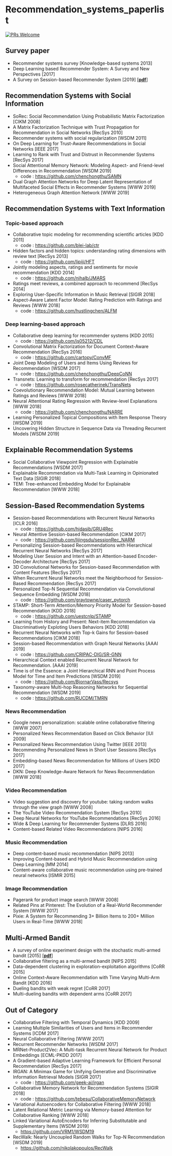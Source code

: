 # Recommendation_systems_paperlist

[![PRs Welcome](https://img.shields.io/badge/PRs-welcome-brightgreen.svg?style=flat-square)](http://makeapullrequest.com)

## Survey paper
* Recommender systems survey [Knowledge-based systems 2013]
* Deep Learning based Recommender System: A Survey and New Perspectives [2017]
* A Survey on Session-based Recommender System [2019] [[__pdf__](https://arxiv.org/pdf/1902.04864.pdf)]

## Recommendation Systems with Social Information 
* SoRec: Social Recommendation Using Probabilistic Matrix Factorization [CIKM 2008]
* A Matrix Factorization Technique with Trust Propagation for Recommendation in Social Networks [RecSys 2010]
* Recommender systems with social regularization [WSDM 2011]
* On Deep Learning for Trust-Aware Recommendations in Social Networks [IEEE 2017]
* Learning to Rank with Trust and Distrust in Recommender Systems [RecSys 2017]
* Social Attentional Memory Network: Modeling Aspect- and Friend-level Differences in Recommendation [WSDM 2019]
    - code : https://github.com/chenchongthu/SAMN
* Dual Graph Attention Networks for Deep Latent Representation of Multifaceted Social Effects in Recommender Systems [WWW 2019]
* Heterogeneous Graph Attention Network [WWW 2019]

## Recommendation Systems with Text Information
  ### Topic-based approach
  * Collaborative topic modeling for recommending scientific articles [KDD 2011]
    - code : https://github.com/blei-lab/ctr
  * Hidden factors and hidden topics: understanding rating dimensions with review text [RecSys 2013]
    - code : https://github.com/lipiji/HFT
  * Jointly modeling aspects, ratings and sentiments for movie recommendation [KDD 2014]
    - code : https://github.com/nihalb/JMARS
  * Ratings meet reviews, a combined approach to recommend [RecSys 2014]
  * Exploring User-Specific Information in Music Retrieval [SIGIR 2018]
  * Aspect-Aware Latent Factor Model: Rating Prediction with Ratings and Reviews [WWW 2018]
    - code : https://github.com/hustlingchen/ALFM
  ### Deep learning-based approach
  * Collaborative deep learning for recommender systems [KDD 2015]
    - code : https://github.com/js05212/CDL
  * Convolutional Matrix Factorization for Document Context-Aware Recommendation [RecSys 2016]
    - code : https://github.com/cartopy/ConvMF
  * Joint Deep Modeling of Users and Items Using Reviews for Recommendation [WSDM 2017]
    - code : https://github.com/chenchongthu/DeepCoNN
  * Transnets: Learning to transform for recommendation [RecSys 2017]
    - code : https://github.com/rosecatherinek/TransNets
  * Coevolutionary Recommendation Model: Mutual Learning between Ratings and Reviews [WWW 2018]
  * Neural Attentional Rating Regression with Review-level Explanations [WWW 2018]
    - code : https://github.com/chenchongthu/NARRE
  * Learning Personalized Topical Compositions with Item Response Theory [WSDM 2019]
  * Uncovering Hidden Structure in Sequence Data via Threading Recurrent Models [WSDM 2019]
  
## Explainable Recommendation Systems
* Social Collaborative Viewpoint Regression with Explainable Recommendations [WSDM 2017]
* Explainable Recommendation via Multi-Task Learning in Opinionated Text Data [SIGIR 2018]
* TEM: Tree-enhanced Embedding Model for Explainable Recommendation [WWW 2018]

## Session-Based Recommendation Systems
* Session-based Recommendations with Recurrent Neural Networks [ICLR 2016]
  - code : https://github.com/hidasib/GRU4Rec
* Neural Attentive Session-based Recommendation [CIKM 2017]
  - code : https://github.com/lijingsdu/sessionRec_NARM
* Personalizing Session-based Recommendations with Hierarchical Recurrent Neural Networks [RecSys 2017]
* Modeling User Session and Intent with an Attention-based Encoder-Decoder Architecture [RecSys 2017]
* 3D Convolutional Networks for Session-based Recommendation with Content Features [RecSys 2017]
* When Recurrent Neural Networks meet the Neighborhood for Session-Based Recommendation [RecSys 2017]
* Personalized Top-N Sequential Recommendation via Convolutional Sequence Embedding [WSDM 2018]
  - code : https://github.com/graytowne/caser_pytorch
* STAMP: Short-Term Attention/Memory Priority Model for Session-based Recommendation [KDD 2018]
  - code : https://github.com/uestcnlp/STAMP
* Learning from History and Present: Next-item Recommendation via Discriminatively Exploting Users Behaviors [KDD 2018]
* Recurrent Neural Networks with Top-k Gains for Session-based Recommendations [CIKM 2018]
* Session-based Recommendation with Graph Neural Networks [AAAI 2019]
  - code : https://github.com/CRIPAC-DIG/SR-GNN
* Hierarchical Context enabled Recurrent Neural Network for Recommendation. [AAAI 2019] 
* Time is of the Essence: a Joint Hierarchical RNN and Point Process Model for Time and Item Predictions [WSDM 2019]
  - code : https://github.com/BjornarVass/Recsys
* Taxonomy-aware Multi-hop Reasoning Networks for Sequential Recommendation [WSDM 2019]
  - code : https://github.com/RUCDM/TMRN
  
### News Recommendation
* Google news personalization: scalable online collaborative filtering [WWW 2007]
* Personalized News Recommendation Based on Click Behavior [IUI 2009]
* Personalized News Recommendation Using Twitter [IEEE 2013]
* Recommending Personalized News in Short User Sessions [RecSys 2017]
* Embedding-based News Recommendation for Millions of Users [KDD 2017]
* DKN: Deep Knowledge-Aware Network for News Recommendation [WWW 2018] 

### Video Recommendation
* Video suggestion and discovery for youtube: taking random walks through the view graph [WWW 2008]
* The YouTube Video Recommendation System [RecSys 2010]
* Deep Neural Networks for YouTube Recommendations [RecSys 2016]
* Wide & Deep Learning for Recommender Systems [DLRS 2016]
* Content-based Related Video Recommendations [NIPS 2016]

### Music Recommendation
* Deep content-based music recommendation [NIPS 2013]
* Improving Content-based and Hybrid Music Recommendation using Deep Learning [MM 2014]
* Content-aware collaborative music recommendation using pre-trained neural networks [ISMIR 2015] 

### Image Recommendation
* Pagerank for product image search [WWW 2008]
* Related Pins at Pinterest: The Evolution of a Real-World Recommender System [WWW 2017]
* Pixie: A System for Recommending 3+ Billion Items to 200+ Million Users in Real-Time [WWW 2018]

## Multi-Armed Bandit
* A survey of online experiment design with the stochastic multi-armed bandit [2015] [[__pdf__](https://arxiv.org/pdf/1510.00757.pdf)]
* Collaborative filtering as a multi-armed bandit [NIPS 2015]
* Data-dependent clustering in exploration-exploitation algorithms [CoRR 2015]
* Online Context-Aware Recommendation with Time Varying Multi-Arm Bandit [KDD 2016]
* Dueling bandits with weak regret [CoRR 2017]
* Multi-dueling bandits with dependent arms [CoRR 2017]

## Out of Category
* Collaborative Filtering with Temporal Dynamics [KDD 2009]
* Learning Multiple Similarities of Users and Items in Recommender Systems [ICDM 2017]
* Neural Collaborative Filtering [WWW 2017]
* Recurrent Recommender Networks [WSDM 2017]
* MRNet-Product2Vec: A Multi-task Recurrent Neural Network for Product Embeddings [ECML-PKDD 2017]
* A Gradient-based Adaptive Learning Framework for Efficient Personal Recommendation [RecSys 2017]
* IRGAN: A Minimax Game for Unifying Generative and Discriminative Information Retrieval Models [SIGIR 2017]
  - code : https://github.com/geek-ai/irgan
* Collaborative Memory Network for Recommendation Systems [SIGIR 2018]
  - code : https://github.com/tebesu/CollaborativeMemoryNetwork
* Variational Autoencoders for Collaborative Filtering [WWW 2018]
* Latent Relational Metric Learning via Memory-based Attention for Collaborative Ranking [WWW 2018]
* Linked Variational AutoEncoders for Inferring Substitutable and Supplementary Items [WSDM 2019]
  - https://github.com/VRM1/WSDM19
* RecWalk: Nearly Uncoupled Random Walks for Top-N Recommendation [WSDM 2019]
  - https://github.com/nikolakopoulos/RecWalk
